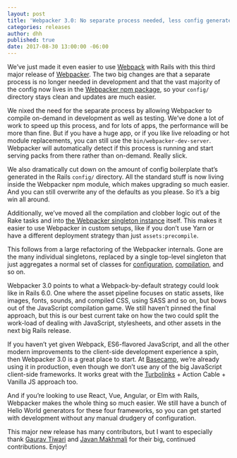 ```yaml
---
layout: post
title: 'Webpacker 3.0: No separate process needed, less config generated'
categories: releases
author: dhh
published: true
date: 2017-08-30 13:00:00 -06:00
---
```


We’ve just made it even easier to use [Webpack](https://webpack.github.io) with Rails with this third major release of [Webpacker](https://github.com/rails/webpacker). The two big changes are that a separate process is no longer needed in development and that the vast majority of the config now lives in the [Webpacker npm package](https://www.npmjs.com/package/@rails/webpacker), so your `config/` directory stays clean and updates are much easier.

We nixed the need for the separate process by allowing Webpacker to compile on-demand in development as well as testing. We’ve done a lot of work to speed up this process, and for lots of apps, the performance will be more than fine. But if you have a huge app, or if you like live reloading or hot module replacements, you can still use the `bin/webpacker-dev-server`. Webpacker will automatically detect if this process is running and start serving packs from there rather than on-demand. Really slick.

We also dramatically cut down on the amount of config boilerplate that’s generated in the Rails `config/` directory. All the standard stuff is now living inside the Webpacker npm module, which makes upgrading so much easier. And you can still overwrite any of the defaults as you please. So it’s a big win all around.

Additionally, we’ve moved all the compilation and clobber logic out of the Rake tasks and into [the Webpacker singleton instance](https://github.com/rails/webpacker/blob/29cce672a525c113ae75dfe31455a15890ebb5d0/lib/webpacker/instance.rb) itself. This makes it easier to use Webpacker in custom setups, like if you don’t use Yarn or have a different deployment strategy than just `assets:precompile`.

This follows from a large refactoring of the Webpacker internals. Gone are the many individual singletons, replaced by a single top-level singleton that just aggregates a normal set of classes for [configuration](https://github.com/rails/webpacker/blob/29cce672a525c113ae75dfe31455a15890ebb5d0/lib/webpacker/configuration.rb), [compilation](https://github.com/rails/webpacker/blob/29cce672a525c113ae75dfe31455a15890ebb5d0/lib/webpacker/compiler.rb), and so on.

Webpacker 3.0 points to what a Webpack-by-default strategy could look like in Rails 6.0. One where the asset pipeline focuses on static assets, like images, fonts, sounds, and compiled CSS, using SASS and so on, but bows out of the JavaScript compilation game. We still haven’t pinned the final approach, but this is our best current take on how the two could split the work-load of dealing with JavaScript, stylesheets, and other assets in the next big Rails release.

If you haven’t yet given Webpack, ES6-flavored JavaScript, and all the other modern improvements to the client-side development experience a spin, then Webpacker 3.0 is a great place to start. At [Basecamp](https://basecamp.com), we’re already using it in production, even though we don’t use any of the big JavaScript client-side frameworks. It works great with the [Turbolinks](https://github.com/turbolinks/turbolinks) + Action Cable + Vanilla JS approach too.

And if you’re looking to use React, Vue, Angular, or Elm with Rails, Webpacker makes the whole thing so much easier. We still have a bunch of Hello World generators for these four frameworks, so you can get started with development without any manual drudgery of configuration.

This major new release has many contributors, but I want to especially thank [Gaurav Tiwari](https://github.com/gauravtiwari) and [Javan Makhmali](https://github.com/javan) for their big, continued contributions. Enjoy!
